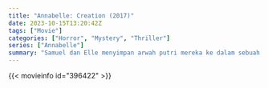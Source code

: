 ```yaml
---
title: "Annabelle: Creation (2017)"
date: 2023-10-15T13:20:42Z
tags: ["Movie"]
categories: ["Horror", "Mystery", "Thriller"]
series: ["Annabelle"]
summary: "Samuel dan Elle menyimpan arwah putri mereka ke dalam sebuah boneka, yang menjelma jadi iblis. 11 tahun berlalu, seorang biarawati datang membawa enam bocah yatim piatu. Teror Annabelle pun dimulai."
---
```



  <mux-player stream-type="on-demand"
  src="https://kp3d-my.sharepoint.com/personal/ryoo_kp3d_onmicrosoft_com/_layouts/15/download.aspx?share=Ec9XZdOcEDBDq8y-YYlIa7YBydTom3-zmCnjYfM-ft0u4g" prefer-playback="mse" controls>
 
  </mux-player>
  

{{< movieinfo id="396422" >}}

  <script src="https://cdn.jsdelivr.net/npm/@mux/mux-player"></script>
  
   <script type="application/ld+json">
 {
  "@context": "https://schema.org/",
  "@type": "VideoObject",
  "name": "Annabelle: Creation",
  "contentUrl": "https://stream.mux.com/E6MkOsItk400RcnmvunscbeUDiiMe2lwCxgP2iDyjXkM.m3u8",
  "thumbnailUrl": "https://www.themoviedb.org/t/p/original/tyaxiSf1tgJnhq7CMGEwB3zThIP.jpg?width=314&fit_mode=preserve&time=25",
  "uploadDate": "2023-10-15T13:20:42Z",
}

</script>